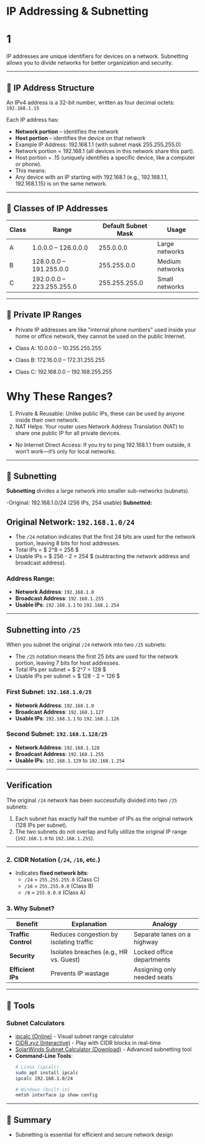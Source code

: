 # IP Addressing & Subnetting
# 1
IP addresses are unique identifiers for devices on a network. Subnetting allows you to divide networks for better organization and security.

---

## 📌 IP Address Structure

An IPv4 address is a 32-bit number, written as four decimal octets:  
`192.168.1.15`

Each IP address has:
- **Network portion** – identifies the network
- **Host portion** – identifies the device on that network
- Example IP Address: 192.168.1.1 (with subnet mask 255.255.255.0)
- Network portion = 192.168.1 (all devices in this network share this part).
- Host portion = .15 (uniquely identifies a specific device, like a computer or phone).
- This means:
- Any device with an IP starting with 192.168.1 (e.g., 192.168.1.1, 192.168.1.15) is on the same network.

---

## 🎯 Classes of IP Addresses

| Class | Range           | Default Subnet Mask | Usage         |
|-------|------------------|----------------------|---------------|
| A     | 1.0.0.0 – 126.0.0.0 | 255.0.0.0        | Large networks |
| B     | 128.0.0.0 – 191.255.0.0 | 255.255.0.0 | Medium networks |
| C     | 192.0.0.0 – 223.255.255.0 | 255.255.255.0 | Small networks |

---

## 🔐 Private IP Ranges
- Private IP addresses are like "internal phone numbers" used inside your home or office network, they cannot be used on the public Internet.

- Class A: 10.0.0.0 – 10.255.255.255  
- Class B: 172.16.0.0 – 172.31.255.255  
- Class C: 192.168.0.0 – 192.168.255.255  

# Why These Ranges?
1. Private & Reusable: Unlike public IPs, these can be used by anyone inside their own network.
2. NAT Helps: Your router uses Network Address Translation (NAT) to share one public IP for all private devices.
- No Internet Direct Access: If you try to ping 192.168.1.1 from outside, it won’t work—it’s only for local networks.
---

## 📐 Subnetting

**Subnetting** divides a large network into smaller sub-networks (subnets).


-Original: 192.168.1.0/24 (256 IPs, 254 usable)
**Subnetted:**
## Original Network: `192.168.1.0/24`

- The `/24` notation indicates that the first 24 bits are used for the network portion, leaving 8 bits for host addresses.
- Total IPs = $ 2^8 = 256 $
- Usable IPs = $ 256 - 2 = 254 $ (subtracting the network address and broadcast address).

### Address Range:
- **Network Address**: `192.168.1.0`
- **Broadcast Address**: `192.168.1.255`
- **Usable IPs**: `192.168.1.1` to `192.168.1.254`

---

## Subnetting into `/25`

When you subnet the original `/24` network into two `/25` subnets:
- The `/25` notation means the first 25 bits are used for the network portion, leaving 7 bits for host addresses.
- Total IPs per subnet = $ 2^7 = 128 $
- Usable IPs per subnet = $ 128 - 2 = 126 $

### First Subnet: `192.168.1.0/25`
- **Network Address**: `192.168.1.0`
- **Broadcast Address**: `192.168.1.127`
- **Usable IPs**: `192.168.1.1` to `192.168.1.126`

### Second Subnet: `192.168.1.128/25`
- **Network Address**: `192.168.1.128`
- **Broadcast Address**: `192.168.1.255`
- **Usable IPs**: `192.168.1.129` to `192.168.1.254`

---

## Verification
The original `/24` network has been successfully divided into two `/25` subnets:
1. Each subnet has exactly half the number of IPs as the original network (128 IPs per subnet).
2. The two subnets do not overlap and fully utilize the original IP range (`192.168.1.0` to `192.168.1.255`).

---
### 2. CIDR Notation (`/24`, `/16`, etc.)
- Indicates **fixed network bits**:
  - `/24` = `255.255.255.0` (Class C)
  - `/16` = `255.255.0.0` (Class B)
  - `/8` = `255.0.0.0` (Class A)


### 3. Why Subnet?
| Benefit          | Explanation                          | Analogy                     |
|------------------|--------------------------------------|-----------------------------|
| **Traffic Control** | Reduces congestion by isolating traffic | Separate lanes on a highway |
| **Security**     | Isolates breaches (e.g., HR vs. Guest) | Locked office departments   |
| **Efficient IPs** | Prevents IP wastage                   | Assigning only needed seats |

---

## 🔧 Tools

### **Subnet Calculators**
- [ipcalc (Online)](https://jodies.de/ipcalc) - Visual subnet range calculator
- [CIDR.xyz (Interactive)](https://cidr.xyz/) - Play with CIDR blocks in real-time
- [SolarWinds Subnet Calculator (Download)](https://www.solarwinds.com/free-tools/subnet-calculator) - Advanced subnetting tool
- **Command-Line Tools**:
  ```bash
  # Linux (ipcalc)
  sudo apt install ipcalc
  ipcalc 192.168.1.0/24

  # Windows (built-in)
  netsh interface ip show config

---

## 📌 Summary
- Subnetting is essential for efficient and secure network design
